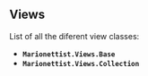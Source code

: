 ## Views

List of all the diferent view classes:

* **`Marionettist.Views.Base`**
* **`Marionettist.Views.Collection`**

